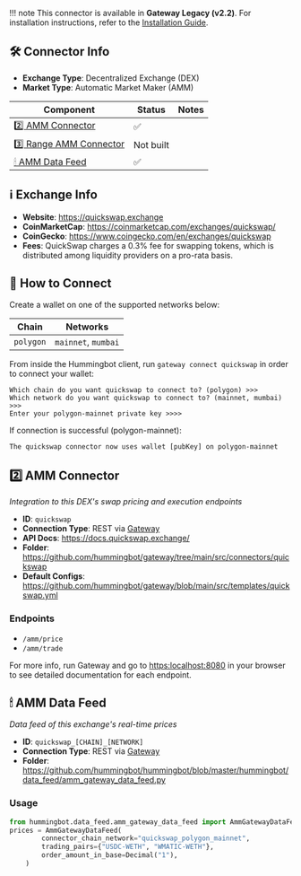 
!!! note
    This connector is available in **Gateway Legacy (v2.2)**. For installation instructions, refer to the [Installation Guide](../legacy/installation.md).


## 🛠 Connector Info

- **Exchange Type**: Decentralized Exchange (DEX)
- **Market Type**: Automatic Market Maker (AMM)

| Component | Status | Notes | 
| --------- | ------ | ----- |
| [2️⃣ AMM Connector](#2-amm-connector) | ✅ |
| [3️⃣ Range AMM Connector](#3-range-amm-connector) | Not built |
| [🕯 AMM Data Feed](#amm-data-feed) | ✅ |

## ℹ️ Exchange Info

- **Website**: <https://quickswap.exchange>
- **CoinMarketCap**: <https://coinmarketcap.com/exchanges/quickswap/>
- **CoinGecko**: <https://www.coingecko.com/en/exchanges/quickswap>
- **Fees**: QuickSwap charges a 0.3% fee for swapping tokens, which is distributed among liquidity providers on a pro-rata basis.

## 🔑 How to Connect

Create a wallet on one of the supported networks below:

| Chain | Networks | 
| ----- | -------- |
| `polygon` | `mainnet`, `mumbai` 

From inside the Hummingbot client, run `gateway connect quickswap` in order to connect your wallet:
 
```
Which chain do you want quickswap to connect to? (polygon) >>> 
Which network do you want quickswap to connect to? (mainnet, mumbai) >>>
Enter your polygon-mainnet private key >>>>
```

If connection is successful (polygon-mainnet):
```
The quickswap connector now uses wallet [pubKey] on polygon-mainnet
```


## 2️⃣ AMM Connector
*Integration to this DEX's swap pricing and execution endpoints*

- **ID**: `quickswap`
- **Connection Type**: REST via [Gateway](/gateway)
- **API Docs**: <https://docs.quickswap.exchange/>
- **Folder**: <https://github.com/hummingbot/gateway/tree/main/src/connectors/quickswap>
- **Default Configs**: <https://github.com/hummingbot/gateway/blob/main/src/templates/quickswap.yml>

### Endpoints

- `/amm/price`
- `/amm/trade`


For more info, run Gateway and go to <https:localhost:8080> in your browser to see detailed documentation for each endpoint.

## 🕯 AMM Data Feed
*Data feed of this exchange's real-time prices*

- **ID**: `quickswap_[CHAIN]_[NETWORK]`
- **Connection Type**: REST via [Gateway](/gateway)
- **Folder**: <https://github.com/hummingbot/hummingbot/blob/master/hummingbot/data_feed/amm_gateway_data_feed.py>

### Usage

```python
from hummingbot.data_feed.amm_gateway_data_feed import AmmGatewayDataFeed
prices = AmmGatewayDataFeed(
        connector_chain_network="quickswap_polygon_mainnet",
        trading_pairs={"USDC-WETH", "WMATIC-WETH"},
        order_amount_in_base=Decimal("1"),
    )
```